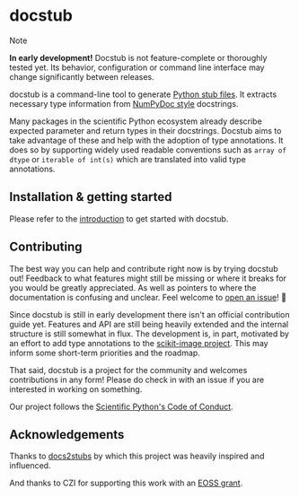 # docstub

> [!NOTE]
> **In early development!**
> Docstub is not feature-complete or thoroughly tested yet.
> Its behavior, configuration or command line interface may change significantly between releases.

docstub is a command-line tool to generate [Python stub files](https://typing.python.org/en/latest/guides/writing_stubs.html).
It extracts necessary type information from [NumPyDoc style](https://numpydoc.readthedocs.io) docstrings.

Many packages in the scientific Python ecosystem already describe expected parameter and return types in their docstrings.
Docstub aims to take advantage of these and help with the adoption of type annotations.
It does so by supporting widely used readable conventions such as `array of dtype` or `iterable of int(s)` which are translated into valid type annotations.


## Installation & getting started

Please refer to the [introduction](https://docstub.readthedocs.io/en/latest/introduction.html) to get started with docstub.


## Contributing

The best way you can help and contribute right now is by trying docstub out!
Feedback to what features might still be missing or where it breaks for you would be greatly appreciated.
As well as pointers to where the documentation is confusing and unclear.
Feel welcome to [open an issue](https://github.com/scientific-python/docstub/issues/new/choose)! 🚀

Since docstub is still in early development there isn't an official contribution guide yet.
Features and API are still being heavily extended and the internal structure is still somewhat in flux.
The development is, in part, motivated by an effort to add type annotations to the [scikit-image project](https://scikit-image.org).
This may inform some short-term priorities and the roadmap.

That said, docstub is a project for the community and welcomes contributions in any form!
Please do check in with an issue if you are interested in working on something.

Our project follows the [Scientific Python's Code of Conduct](https://scientific-python.org/code_of_conduct/).


## Acknowledgements

Thanks to [docs2stubs](https://github.com/gramster/docs2stubs) by which this
project was heavily inspired and influenced.

And thanks to CZI for supporting this work with an [EOSS grant](https://chanzuckerberg.com/eoss/proposals/from-library-to-protocol-scikit-image-as-an-api-reference/).
